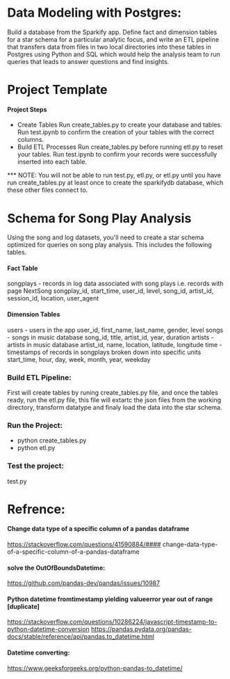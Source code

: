# Data Modeling with Postgres:
Build a database from the Sparkify app. Define fact and dimension tables for a star schema for a particular analytic focus, and write an ETL pipeline that transfers data from files in two local directories into these tables in Postgres using Python and SQL which would help the analysis team to run queries that leads to answer questions and find insights.


# Project Template

#### Project Steps

* Create Tables
Run create_tables.py to create your database and tables.
Run test.ipynb to confirm the creation of your tables with the correct columns. 
* Build ETL Processes
Run create_tables.py before running etl.py to reset your tables. Run test.ipynb to confirm your records were successfully inserted into each table.

***  NOTE: You will not be able to run test.py, etl.py, or etl.py until you have run create_tables.py at least once to create the sparkifydb database, which these other files connect to.


# Schema for Song Play Analysis
Using the song and log datasets, you'll need to create a star schema optimized for queries on song play analysis. This includes the following tables.

#### Fact Table
songplays - records in log data associated with song plays i.e. records with page NextSong
songplay_id, start_time, user_id, level, song_id, artist_id, session_id, location, user_agent
#### Dimension Tables
users - users in the app
user_id, first_name, last_name, gender, level
songs - songs in music database
song_id, title, artist_id, year, duration
artists - artists in music database
artist_id, name, location, latitude, longitude
time - timestamps of records in songplays broken down into specific units
start_time, hour, day, week, month, year, weekday



### Build ETL Pipeline:
First will create tables by runing create_tables.py file, and once the tables ready, run the etl.py file, this file will extartc the json files from the working directory, transform datatype and finaly load the data into the star schema.


### Run the Project:
* python create_tables.py
* python etl.py

### Test the project:
test.py 





# Refrence:

#### Change data type of a specific column of a pandas dataframe
https://stackoverflow.com/questions/41590884/#### change-data-type-of-a-specific-column-of-a-pandas-dataframe

#### solve the OutOfBoundsDatetime:
https://github.com/pandas-dev/pandas/issues/10987

#### Python datetime fromtimestamp yielding valueerror year out of range [duplicate]
https://stackoverflow.com/questions/10286224/javascript-timestamp-to-python-datetime-conversion
https://pandas.pydata.org/pandas-docs/stable/reference/api/pandas.to_datetime.html

#### Datetime converting:
https://www.geeksforgeeks.org/python-pandas-to_datetime/



